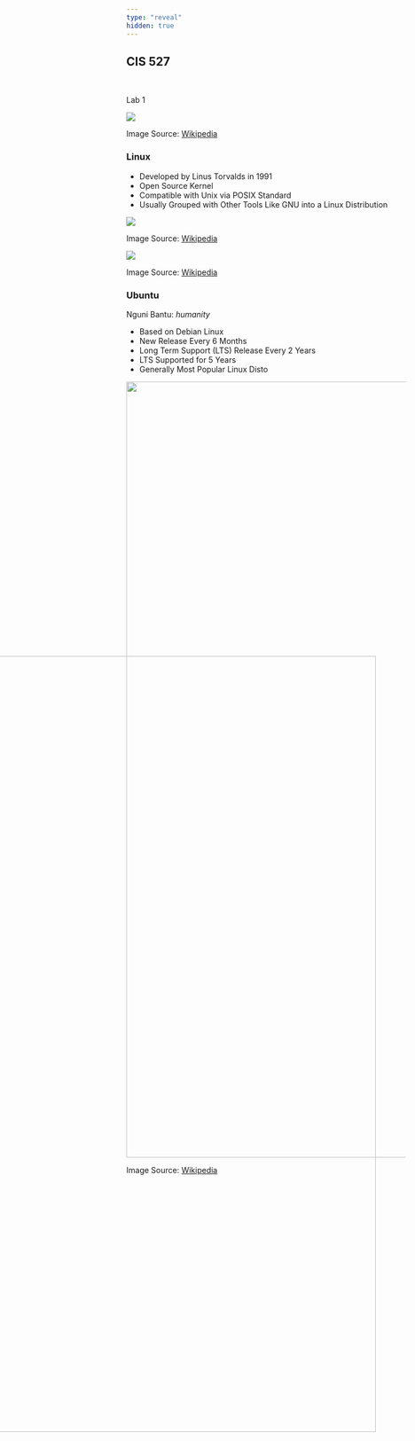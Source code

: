 ```yaml
---
type: "reveal"
hidden: true
---
```

<section>
	<h2>CIS 527</h2><br><p>Lab 1</p>
  <img class="plain stretch" src="/images/ubuntu_logo_wiki.png">
  <p class="imagecredit">Image Source: <a href="http://en.wikipedia.org/wiki/Ubuntu_(operating_system)">Wikipedia</a></p>
</section>
<section>
  <h3>Linux</h3>
  <ul>
    <li>Developed by Linus Torvalds in 1991</li>
    <li>Open Source Kernel</li>
    <li>Compatible with Unix via POSIX Standard</li>
    <li>Usually Grouped with Other Tools Like GNU into a Linux Distribution</li>
  </ul>
</section>
<section>
  <img class="stretch plain" src="/images/unix_timeline_wiki.svg">
  <p class="imagecredit">Image Source: <a href="https://en.wikipedia.org/wiki/Linux">Wikipedia</a></p>
</section>
<section>
  <img class="stretch plain" src="/images/linux_distro_wiki.svg">
  <p class="imagecredit">Image Source: <a href="https://en.wikipedia.org/wiki/Linux">Wikipedia</a></p>
</section>
<section>
  <h3>Ubuntu</h3>
  <p>Nguni Bantu: <i>humanity</i></p>
  <ul>
    <li>Based on Debian Linux</li>
    <li>New Release Every 6 Months</li>
    <li>Long Term Support (LTS) Release Every 2 Years</li>
    <li>LTS Supported for 5 Years</li>
    <li>Generally Most Popular Linux Disto</li>
  </ul>
</section>
<section>
  <section>
    <div>
      <img class="plain" style="width: 1400px;" src="/images/linux_timeline_wiki.svg">
      <p class="imagecredit">Image Source: <a href="https://en.wikipedia.org/wiki/Linux_distribution">Wikipedia</a></p>
    </div>
  </section>
  <section>
    <div style="margin: -950px;">
      <img class="plain" style="width: 1400px;" src="/images/linux_timeline_wiki.svg">
      <p class="imagecredit">Image Source: <a href="https://en.wikipedia.org/wiki/Linux_distribution">Wikipedia</a></p>
    </div>
  </section>
  <section>
    <div style="margin: -1900px;">
      <img class="plain" style="width: 1400px;" src="/images/linux_timeline_wiki.svg">
      <p class="imagecredit">Image Source: <a href="https://en.wikipedia.org/wiki/Linux_distribution">Wikipedia</a></p>
    </div>
  </section>
  <section>
    <div style="margin: -2850px;">
      <img class="plain" style="width: 1400px;" src="/images/linux_timeline_wiki.svg">
      <p class="imagecredit">Image Source: <a href="https://en.wikipedia.org/wiki/Linux_distribution">Wikipedia</a></p>
    </div>
  </section>
  <section>
    <div style="margin: -3800px;">
      <img class="plain" style="width: 1400px;" src="/images/linux_timeline_wiki.svg">
      <p class="imagecredit">Image Source: <a href="https://en.wikipedia.org/wiki/Linux_distribution">Wikipedia</a></p>
    </div>
  </section>
  <section>
    <div style="margin: -4750px;">
      <img class="plain" style="width: 1400px;" src="/images/linux_timeline_wiki.svg">
      <p class="imagecredit">Image Source: <a href="https://en.wikipedia.org/wiki/Linux_distribution">Wikipedia</a></p>
    </div>
  </section>
  <section>
    <div style="margin: -5700px;">
      <img class="plain" style="width: 1400px;" src="/images/linux_timeline_wiki.svg">
      <p class="imagecredit">Image Source: <a href="https://en.wikipedia.org/wiki/Linux_distribution">Wikipedia</a></p>
    </div>
  </section>
</section>
<section>
  <h3>4.10 - Warty Warthog</h3>
  <img class="stretch" src="/images/ubuntu4.10_wiki.png">
  <p class="imagecredit">Image Source: <a href="https://en.wikipedia.org/wiki/Ubuntu_version_history">Wikipedia</a></p>
</section>
<section>
  <h3>6.06 - Dapper Drake LTS</h3>
  <img class="stretch" src="/images/ubuntu6.06_wiki.png">
  <p class="imagecredit">Image Source: <a href="https://en.wikipedia.org/wiki/Ubuntu_version_history">Wikipedia</a></p>
</section>
<section>
  <h3>8.04 - Hardy Heron LTS</h3>
  <img class="stretch" src="/images/ubuntu8.04_wiki.png">
  <p class="imagecredit">Image Source: <a href="https://en.wikipedia.org/wiki/Ubuntu_version_history">Wikipedia</a></p>
</section>
<section>
  <h3>10.04 - Lucid Lynx LTS</h3>
  <img class="stretch" src="/images/ubuntu10.04_wiki.png">
  <p class="imagecredit">Image Source: <a href="https://en.wikipedia.org/wiki/Ubuntu_version_history">Wikipedia</a></p>
</section>
<section>
  <h3>12.04 - Precise Pangolin LTS</h3>
  <img class="stretch" src="/images/ubuntu12.04_wiki.png">
  <p class="imagecredit">Image Source: <a href="https://en.wikipedia.org/wiki/Ubuntu_version_history">Wikipedia</a></p>
</section>
<section>
  <h3>14.04 - Trusty Tahr LTS</h3>
  <img class="stretch" src="/images/ubuntu14.04_wiki.png">
  <p class="imagecredit">Image Source: <a href="https://en.wikipedia.org/wiki/Ubuntu_version_history">Wikipedia</a></p>
</section>
<section>
  <h3>16.04 - Xenial Xerus LTS</h3>
  <img class="stretch" src="/images/ubuntu16.04_wiki.png">
  <p class="imagecredit">Image Source: <a href="https://en.wikipedia.org/wiki/Ubuntu_version_history">Wikipedia</a></p>
</section>
<section>
  <h3>18.04 - Bionic Beaver LTS</h3>
  <img class="stretch" src="/images/ubuntu18.04_wiki.png">
  <p class="imagecredit">Image Source: <a href="https://en.wikipedia.org/wiki/Ubuntu_version_history">Wikipedia</a></p>
</section>
<section>
	<h3>Installing Ubuntu</h3>
</section>
<section>
  <section>
    <div>
      <img class="plain" style="width: 1400px;" src="/images/filesys_geekstuff.png">
			<p class="imagecredit">Image Source: <a href="http://www.thegeekstuff.com/2010/09/linux-file-system-structure/">Geek Stuff</a></p>
    </div>
  </section>
  <section>
    <div style="margin: -950px;">
      <img class="plain" style="width: 1400px;" src="/images/filesys_geekstuff.png">
			<p class="imagecredit">Image Source: <a href="http://www.thegeekstuff.com/2010/09/linux-file-system-structure/">Geek Stuff</a></p>
    </div>
  </section>
</section>
<section>
  <h3>Get Started!</h3>
  <p>Complete Lab 1, Task 4:</p>
  <p>Install Ubuntu 18.04</p>
</section>
